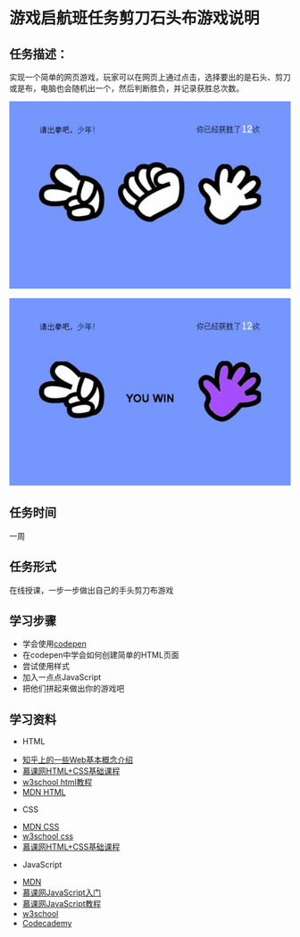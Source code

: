 # 游戏启航班任务剪刀石头布游戏说明

## 任务描述：

实现一个简单的网页游戏，玩家可以在网页上通过点击，选择要出的是石头、剪刀或是布，电脑也会随机出一个，然后判断胜负，并记录获胜总次数。

![示例图1](../asset/pic_task_game_qihang_001.jpg)

![示例图2](../asset/pic_task_game_qihang_002.jpg)

## 任务时间

一周

## 任务形式

在线授课，一步一步做出自己的手头剪刀布游戏

## 学习步骤

* 学会使用[codepen](http://codepen.io/)
* 在codepen中学会如何创建简单的HTML页面
* 尝试使用样式
* 加入一点点JavaScript
* 把他们拼起来做出你的游戏吧

## 学习资料

* HTML

- [知乎上的一些Web基本概念介绍](http://www.zhihu.com/question/22689579)
- [慕课网HTML+CSS基础课程](http://www.imooc.com/learn/9)
- [w3school html教程](http://w3school.com.cn/html/index.asp)
- [MDN HTML](https://developer.mozilla.org/zh-CN/docs/Web/HTML/Introduction)

* CSS

- [MDN CSS](https://developer.mozilla.org/zh-CN/docs/Web/Guide/CSS/Getting_started)
- [w3school css](http://w3school.com.cn/css/index.asp)
- [慕课网HTML+CSS基础课程](http://www.imooc.com/learn/9)

* JavaScript

- [MDN](https://developer.mozilla.org/zh-CN/docs/Web/JavaScript)
- [慕课网JavaScript入门](http://www.imooc.com/learn/36)
- [慕课网JavaScript教程](http://www.imooc.com/learn/10)
- [w3school](http://www.w3school.com.cn/js/)
- [Codecademy](http://www.codecademy.com/tracks/javascript)
